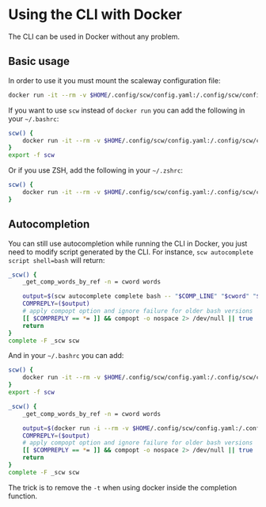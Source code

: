 # Using the CLI with Docker

The CLI can be used in Docker without any problem.

## Basic usage

In order to use it you must mount the scaleway configuration file:
```sh
docker run -it --rm -v $HOME/.config/scw/config.yaml:/.config/scw/config.yaml:ro scaleway/cli
```

If you want to use `scw` instead of `docker run` you can add the following in your `~/.bashrc`:
```bash
scw() {
    docker run -it --rm -v $HOME/.config/scw/config.yaml:/.config/scw/config.yaml:ro scaleway/cli "$@"
}
export -f scw
```

Or if you use ZSH, add the following in your `~/.zshrc`:
```zsh
scw() {
    docker run -it --rm -v $HOME/.config/scw/config.yaml:/.config/scw/config.yaml:ro scaleway/cli $@
}
```

## Autocompletion

You can still use autocompletion while running the CLI in Docker, you just need to modify script generated by the CLI.
For instance, `scw autocomplete script shell=bash` will return:
```bash
_scw() {
	_get_comp_words_by_ref -n = cword words

	output=$(scw autocomplete complete bash -- "$COMP_LINE" "$cword" "${words[@]}")
	COMPREPLY=($output)
	# apply compopt option and ignore failure for older bash versions
	[[ $COMPREPLY == *= ]] && compopt -o nospace 2> /dev/null || true
	return
}
complete -F _scw scw
```

And in your `~/.bashrc` you can add:
```bash
scw() {
    docker run -it --rm -v $HOME/.config/scw/config.yaml:/.config/scw/config.yaml:ro scaleway/cli "$@"
}
export -f scw

_scw() {
	_get_comp_words_by_ref -n = cword words

	output=$(docker run -i --rm -v $HOME/.config/scw/config.yaml:/.config/scw/config.yaml:ro scaleway/cli autocomplete complete bash -- "$COMP_LINE" "$cword" "${words[@]}")
	COMPREPLY=($output)
	# apply compopt option and ignore failure for older bash versions
	[[ $COMPREPLY == *= ]] && compopt -o nospace 2> /dev/null || true
	return
}
complete -F _scw scw
```

The trick is to remove the `-t` when using docker inside the completion function.
